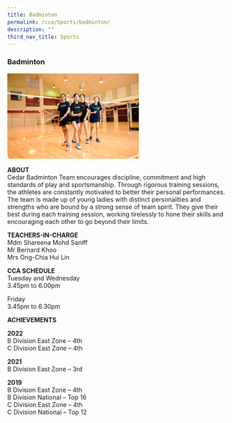 ```yaml
---
title: Badminton
permalink: /cca/Sports/badminton/
description: ""
third_nav_title: Sports
---
```

### Badminton

<img src="/images/sports1.png" style="width:60%">

**ABOUT**  
Cedar Badminton Team encourages discipline, commitment and high standards of play and sportsmanship. Through rigorous training sessions, the athletes are constantly motivated to better their personal performances. The team is made up of young ladies with distinct personalities and strengths who are bound by a strong sense of team spirit. They give their best during each training session, working tirelessly to hone their skills and encouraging each other to go beyond their limits.  
  
**TEACHERS-IN-CHARGE**  
Mdm Shareena Mohd Saniff  
Mr Bernard Khoo  
Mrs Ong-Chia Hui Lin  
  
**CCA SCHEDULE**   <br>
Tuesday and Wednesday <br>
3.45pm to 6.00pm

  

Friday <br>
3.45pm to 6.30pm

  
**ACHIEVEMENTS**  

  

**2022** <br>
B Division East Zone – 4th <br>
C Division East Zone – 4th

  

**2021**  <br>
B Division East Zone – 3rd

  

**2019** <br>
B Division East Zone – 4th <br>
B Division National – Top 16 <br>
C Division East Zone – 4th <br>
C Division National – Top 12